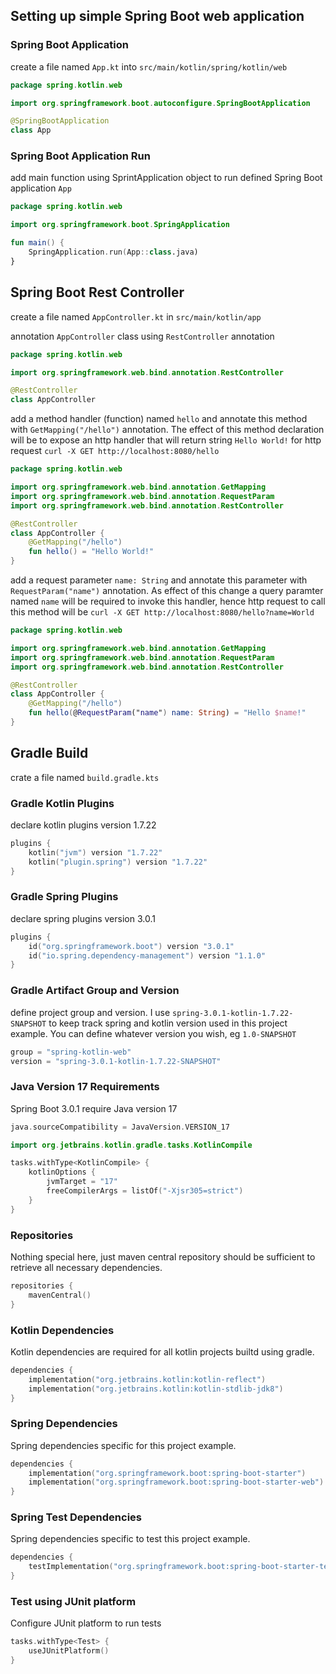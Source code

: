 ## Setting up simple Spring Boot web application

### Spring Boot Application

create a file named ```App.kt``` into ```src/main/kotlin/spring/kotlin/web```

```kotlin
package spring.kotlin.web

import org.springframework.boot.autoconfigure.SpringBootApplication

@SpringBootApplication
class App
```

### Spring Boot Application Run

add main function using SprintApplication object to run defined Spring Boot application ```App```

```kotlin
package spring.kotlin.web

import org.springframework.boot.SpringApplication

fun main() {
    SpringApplication.run(App::class.java)
}
```

## Spring Boot Rest Controller

create a file named ```AppController.kt``` in ```src/main/kotlin/app```

annotation ```AppController``` class using ```RestController``` annotation

```kotlin
package spring.kotlin.web

import org.springframework.web.bind.annotation.RestController

@RestController
class AppController
```

add a method handler (function) named ```hello``` and annotate this method with ```GetMapping("/hello")``` annotation.
The effect of this method declaration will be to expose an http handler that will return string ```Hello World!``` for 
http request ```curl -X GET http://localhost:8080/hello```

```kotlin
package spring.kotlin.web

import org.springframework.web.bind.annotation.GetMapping
import org.springframework.web.bind.annotation.RequestParam
import org.springframework.web.bind.annotation.RestController

@RestController
class AppController {
    @GetMapping("/hello")
    fun hello() = "Hello World!"
}
```

add a request parameter ```name: String``` and annotate this parameter with ```RequestParam("name")``` annotation.
As effect of this change a query paramter named ```name``` will be required to invoke this handler, hence http request to call this method will be ```curl -X GET http://localhost:8080/hello?name=World```

```kotlin
package spring.kotlin.web

import org.springframework.web.bind.annotation.GetMapping
import org.springframework.web.bind.annotation.RequestParam
import org.springframework.web.bind.annotation.RestController

@RestController
class AppController {
    @GetMapping("/hello")
    fun hello(@RequestParam("name") name: String) = "Hello $name!"
}
```


## Gradle Build

crate a file named ```build.gradle.kts```

### Gradle Kotlin Plugins

declare kotlin plugins version 1.7.22

```kotlin
plugins {
    kotlin("jvm") version "1.7.22"
    kotlin("plugin.spring") version "1.7.22"
}
```

### Gradle Spring Plugins

declare spring plugins version 3.0.1

```kotlin
plugins {
    id("org.springframework.boot") version "3.0.1"
    id("io.spring.dependency-management") version "1.1.0"
}
```

### Gradle Artifact Group and Version

define project group and version. I use ```spring-3.0.1-kotlin-1.7.22-SNAPSHOT``` to keep track spring and kotlin version used in this project example. You can define whatever version you wish, eg ```1.0-SNAPSHOT```

```kotlin
group = "spring-kotlin-web"
version = "spring-3.0.1-kotlin-1.7.22-SNAPSHOT"
```

### Java Version 17 Requirements

Spring Boot 3.0.1 require Java version 17

```kotlin
java.sourceCompatibility = JavaVersion.VERSION_17
```

```kotlin
import org.jetbrains.kotlin.gradle.tasks.KotlinCompile

tasks.withType<KotlinCompile> {
    kotlinOptions {
        jvmTarget = "17"
        freeCompilerArgs = listOf("-Xjsr305=strict")
    }
}
```

### Repositories

Nothing special here, just maven central repository should be sufficient to retrieve all necessary dependencies.

```kotlin
repositories {
    mavenCentral()
}
```

### Kotlin Dependencies

Kotlin dependencies are required for all kotlin projects builtd using gradle.

```kotlin
dependencies {
    implementation("org.jetbrains.kotlin:kotlin-reflect")
    implementation("org.jetbrains.kotlin:kotlin-stdlib-jdk8")
}
```

### Spring Dependencies

Spring dependencies specific for this project example.

```kotlin
dependencies {
    implementation("org.springframework.boot:spring-boot-starter")
    implementation("org.springframework.boot:spring-boot-starter-web")
}
```

### Spring Test Dependencies

Spring dependencies specific to test this project example.

```kotlin
dependencies {
    testImplementation("org.springframework.boot:spring-boot-starter-test")
}
```

### Test using JUnit platform

Configure JUnit platform to run tests

```kotlin
tasks.withType<Test> {
    useJUnitPlatform()
}
```
